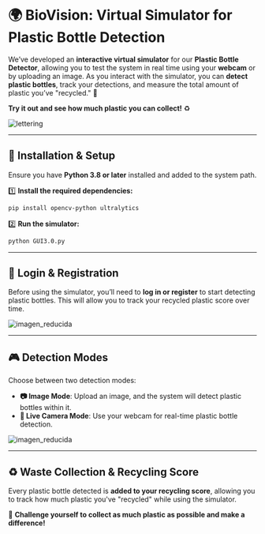 # 🌍 BioVision: Virtual Simulator for Plastic Bottle Detection  

We’ve developed an **interactive virtual simulator** for our **Plastic Bottle Detector**, allowing you to test the system in real time using your **webcam** or by uploading an image. As you interact with the simulator, you can **detect plastic bottles**, track your detections, and measure the total amount of plastic you’ve "recycled." 🚀  

**Try it out and see how much plastic you can collect!** ♻️  

![lettering](https://github.com/user-attachments/assets/aa7167bc-5ca3-4446-b23c-7b19841ced94)  

---

## 📌 Installation & Setup  

Ensure you have **Python 3.8 or later** installed and added to the system path.  

1️⃣ **Install the required dependencies:**  
```bash
pip install opencv-python ultralytics
```
2️⃣ **Run the simulator:**  
```bash
python GUI3.0.py
```

---

## 🔑 Login & Registration  
Before using the simulator, you’ll need to **log in or register** to start detecting plastic bottles. This will allow you to track your recycled plastic score over time.  

![imagen_reducida](https://github.com/user-attachments/assets/6e758983-8ebf-4ddc-9032-558f3c946334)


---

## 🎮 Detection Modes  
Choose between two detection modes:  

- **📷 Image Mode**: Upload an image, and the system will detect plastic bottles within it.  
- **🎥 Live Camera Mode**: Use your webcam for real-time plastic bottle detection.  

![imagen_reducida](https://github.com/user-attachments/assets/db191391-91af-440b-aa59-fabbc06a2e56)


---

## ♻️ Waste Collection & Recycling Score  
Every plastic bottle detected is **added to your recycling score**, allowing you to track how much plastic you've "recycled" while using the simulator.  

🌱 **Challenge yourself to collect as much plastic as possible and make a difference!**  

